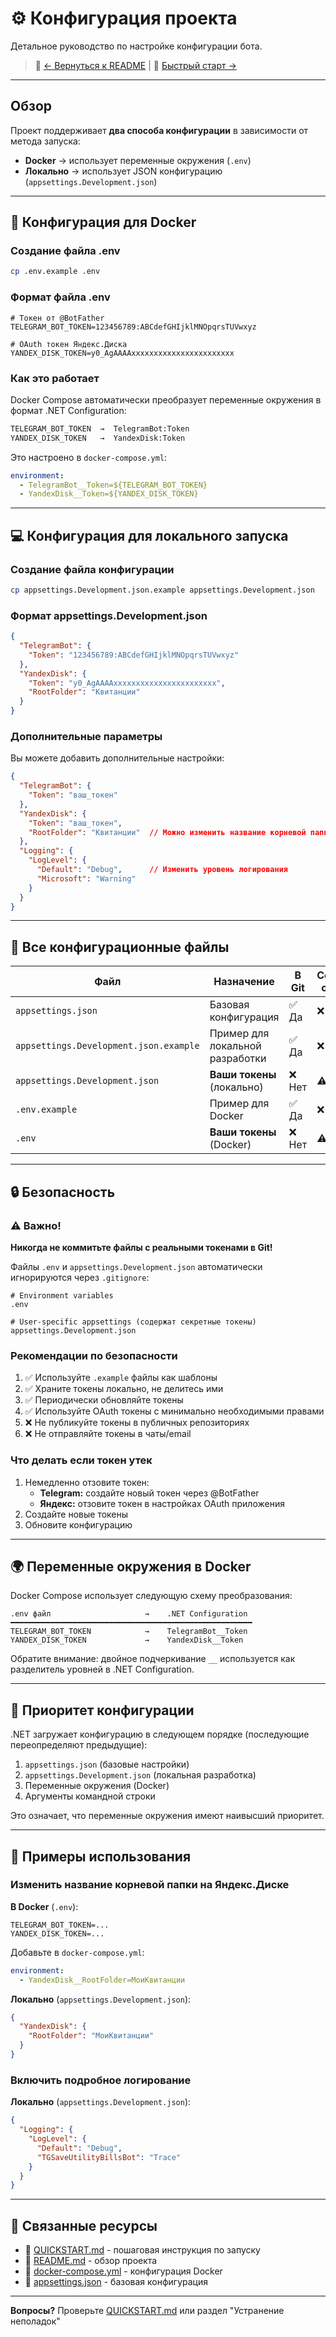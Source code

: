 # ⚙️ Конфигурация проекта

Детальное руководство по настройке конфигурации бота.

> 📖 [← Вернуться к README](README.md) | 🚀 [Быстрый старт →](QUICKSTART.md)

---

## Обзор

Проект поддерживает **два способа конфигурации** в зависимости от метода запуска:

- **Docker** → использует переменные окружения (`.env`)
- **Локально** → использует JSON конфигурацию (`appsettings.Development.json`)

---

## 🐳 Конфигурация для Docker

### Создание файла .env

```bash
cp .env.example .env
```

### Формат файла .env

```env
# Токен от @BotFather
TELEGRAM_BOT_TOKEN=123456789:ABCdefGHIjklMNOpqrsTUVwxyz

# OAuth токен Яндекс.Диска
YANDEX_DISK_TOKEN=y0_AgAAAAxxxxxxxxxxxxxxxxxxxxxxx
```

### Как это работает

Docker Compose автоматически преобразует переменные окружения в формат .NET Configuration:

```bash
TELEGRAM_BOT_TOKEN  →  TelegramBot:Token
YANDEX_DISK_TOKEN   →  YandexDisk:Token
```

Это настроено в `docker-compose.yml`:
```yaml
environment:
  - TelegramBot__Token=${TELEGRAM_BOT_TOKEN}
  - YandexDisk__Token=${YANDEX_DISK_TOKEN}
```

---

## 💻 Конфигурация для локального запуска

### Создание файла конфигурации

```bash
cp appsettings.Development.json.example appsettings.Development.json
```

### Формат appsettings.Development.json

```json
{
  "TelegramBot": {
    "Token": "123456789:ABCdefGHIjklMNOpqrsTUVwxyz"
  },
  "YandexDisk": {
    "Token": "y0_AgAAAAxxxxxxxxxxxxxxxxxxxxxxx",
    "RootFolder": "Квитанции"
  }
}
```

### Дополнительные параметры

Вы можете добавить дополнительные настройки:

```json
{
  "TelegramBot": {
    "Token": "ваш_токен"
  },
  "YandexDisk": {
    "Token": "ваш_токен",
    "RootFolder": "Квитанции"  // Можно изменить название корневой папки
  },
  "Logging": {
    "LogLevel": {
      "Default": "Debug",      // Изменить уровень логирования
      "Microsoft": "Warning"
    }
  }
}
```

---

## 📁 Все конфигурационные файлы

| Файл | Назначение | В Git | Содержит секреты |
|------|------------|-------|------------------|
| `appsettings.json` | Базовая конфигурация | ✅ Да | ❌ Нет |
| `appsettings.Development.json.example` | Пример для локальной разработки | ✅ Да | ❌ Нет |
| `appsettings.Development.json` | **Ваши токены** (локально) | ❌ Нет | ⚠️ **Да** |
| `.env.example` | Пример для Docker | ✅ Да | ❌ Нет |
| `.env` | **Ваши токены** (Docker) | ❌ Нет | ⚠️ **Да** |

---

## 🔒 Безопасность

### ⚠️ Важно!

**Никогда не коммитьте файлы с реальными токенами в Git!**

Файлы `.env` и `appsettings.Development.json` автоматически игнорируются через `.gitignore`:

```gitignore
# Environment variables
.env

# User-specific appsettings (содержат секретные токены)
appsettings.Development.json
```

### Рекомендации по безопасности

1. ✅ Используйте `.example` файлы как шаблоны
2. ✅ Храните токены локально, не делитесь ими
3. ✅ Периодически обновляйте токены
4. ✅ Используйте OAuth токены с минимально необходимыми правами
5. ❌ Не публикуйте токены в публичных репозиториях
6. ❌ Не отправляйте токены в чаты/email

### Что делать если токен утек

1. Немедленно отзовите токен:
   - **Telegram:** создайте новый токен через @BotFather
   - **Яндекс:** отзовите токен в настройках OAuth приложения
2. Создайте новые токены
3. Обновите конфигурацию

---

## 🌍 Переменные окружения в Docker

Docker Compose использует следующую схему преобразования:

```
.env файл                     →    .NET Configuration
━━━━━━━━━━━━━━━━━━━━━━━━━━━━━━━━━━━━━━━━━━━━━━━━━━━━━━
TELEGRAM_BOT_TOKEN            →    TelegramBot__Token
YANDEX_DISK_TOKEN             →    YandexDisk__Token
```

Обратите внимание: двойное подчеркивание `__` используется как разделитель уровней в .NET Configuration.

---

## 🔄 Приоритет конфигурации

.NET загружает конфигурацию в следующем порядке (последующие переопределяют предыдущие):

1. `appsettings.json` (базовые настройки)
2. `appsettings.Development.json` (локальная разработка)
3. Переменные окружения (Docker)
4. Аргументы командной строки

Это означает, что переменные окружения имеют наивысший приоритет.

---

## 📝 Примеры использования

### Изменить название корневой папки на Яндекс.Диске

**В Docker** (`.env`):
```env
TELEGRAM_BOT_TOKEN=...
YANDEX_DISK_TOKEN=...
```

Добавьте в `docker-compose.yml`:
```yaml
environment:
  - YandexDisk__RootFolder=МоиКвитанции
```

**Локально** (`appsettings.Development.json`):
```json
{
  "YandexDisk": {
    "RootFolder": "МоиКвитанции"
  }
}
```

### Включить подробное логирование

**Локально** (`appsettings.Development.json`):
```json
{
  "Logging": {
    "LogLevel": {
      "Default": "Debug",
      "TGSaveUtilityBillsBot": "Trace"
    }
  }
}
```

---

## 🔗 Связанные ресурсы

- 🚀 [QUICKSTART.md](QUICKSTART.md) - пошаговая инструкция по запуску
- 📖 [README.md](README.md) - обзор проекта
- 🐳 [docker-compose.yml](docker-compose.yml) - конфигурация Docker
- 📝 [appsettings.json](appsettings.json) - базовая конфигурация

---

**Вопросы?** Проверьте [QUICKSTART.md](QUICKSTART.md) или раздел "Устранение неполадок"

